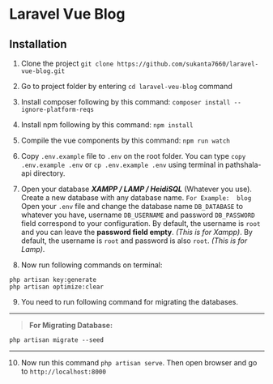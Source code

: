 # **Laravel Vue Blog**


## Installation
1. Clone the project `git clone https://github.com/sukanta7660/laravel-vue-blog.git`

2. Go to project folder by entering `cd laravel-veu-blog` command

3. Install composer following by this command: `composer install --ignore-platform-reqs`

4. Install npm following by this command: `npm install`

5. Compile the vue components by this command: `npm run watch`


6. Copy `.env.example` file to `.env` on the root folder. You can type `copy .env.example .env` or `cp .env.example .env` using terminal in pathshala-api directory.

7. Open your database ***XAMPP / LAMP / HeidiSQL*** (Whatever you use).
    Create a new database with any database name. `For Example:  blog`
    Open your `.env` file and change the database name `DB_DATABASE` to whatever you have, username `DB_USERNAME` and password `DB_PASSWORD` field correspond to your configuration. By default, the username is `root` and you can leave the **password field empty**. *(This is for Xampp)*. By default, the username is `root` and password is also `root`. *(This is for Lamp)*.

8. Now run following commands on terminal: 
```
php artisan key:generate
php artisan optimize:clear
```

9. You need to run following command for migrating the databases.

------------
>  **For Migrating Database:**
```
php artisan migrate --seed
```
------------

10. Now run this command `php artisan serve`. Then open browser and go to `http://localhost:8000`

